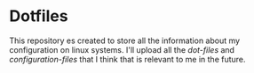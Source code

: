 Dotfiles
===============================================================================

This repository es created to store all the information about my configuration
on linux systems. I'll upload all the *dot-files* and *configuration-files* that
I think that is relevant to me in the future.
